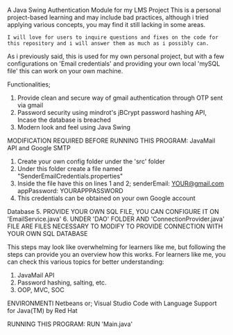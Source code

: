 A Java Swing Authentication Module for my LMS Project
    This is a personal project-based learning and may include bad practices, although i tried applying various concepts, you may find it still lacking in some areas.
    
    I will love for users to inquire questions and fixes on the code for this repository and i will answer them as much as i possibly can. 

As i previously said, this is used for my own personal project, but with a few configurations on 'Email credentials' and providing your own local 'mySQL file' this can work on your own machine.


Functionalities;
1. Provide clean and secure way of gmail authentication through OTP sent via gmail
2. Password security using mindrot's jBCrypt password hashing API, Incase the database is breached
2. Modern look and feel using Java Swing


MODIFICATION REQUIRED BEFORE RUNNING THIS PROGRAM:
JavaMail API and Google SMTP
1. Create your own config folder under the 'src' folder
2. Under this folder create a file named "SenderEmailCredentials.properties"
3. Inside the file have this on lines 1 and 2;
    senderEmail: YOUR@gmail.com
    appPassword: YOURAPPPASSWORD
4. This credentials can be obtained on your own Google account

Database
5. PROVIDE YOUR OWN SQL FILE, YOU CAN CONFIGURE IT ON 'EmailService.java'
6. UNDER 'DAO' FOLDER AND 'ConnectionProvider.java' FILE ARE FILES NECESSARY TO MODIFY TO PROVIDE CONNECTION WITH YOUR OWN SQL DATABASE

This steps may look like overwhelming for learners like me, but following the steps can provide you an overview how this works.
For learners like me, you can check this various topics for better understanding:
1. JavaMail API
2. Password hashing, salting, etc.
3. OOP, MVC, SOC


ENVIRONMENTl
Netbeans or;
Visual Studio Code with
    Language Support for Java(TM) by Red Hat

RUNNING THIS PROGRAM:
RUN 'Main.java'